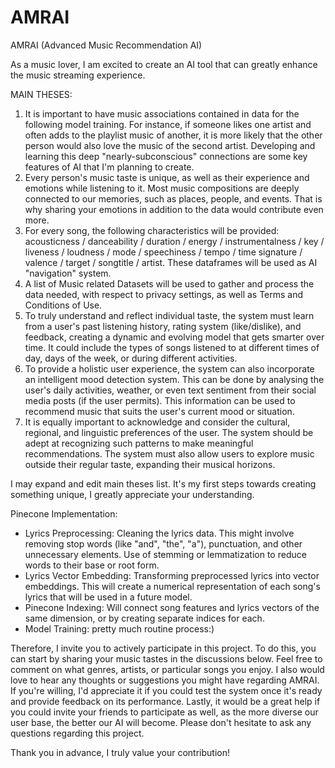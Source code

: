 # AMRAI
AMRAI (Advanced Music Recommendation AI)
 
 
As a music lover, I am excited to create an AI tool that can greatly enhance the music streaming experience.


MAIN THESES:
1. It is important to have music associations contained in data for the following model training. For instance, if someone likes one artist and often adds to the playlist music of another, it is more likely that the other person would also love the music of the second artist. Developing and learning this deep "nearly-subconscious" connections are some key features of AI that I'm planning to create.
2. Every person's music taste is unique, as well as their experience and emotions while listening to it. Most music compositions are deeply connected to our memories, such as places, people, and events. That is why sharing your emotions in addition to the data would contribute even more.
3.	For every song, the following characteristics will be provided: acousticness / danceability / duration / energy /	instrumentalness /	key /	liveness /	loudness /	mode /	speechiness /	tempo / time signature /	valence /	target /	songtitle /	artist. These dataframes will be used as AI "navigation" system.
4. A list of Music related Datasets will be used to gather and process the data needed, with respect to privacy settings, as well as Terms and Conditions of Use.
5. To truly understand and reflect individual taste, the system must learn from a user's past listening history, rating system (like/dislike), and feedback, creating a dynamic and evolving model that gets smarter over time. It could include the types of songs listened to at different times of day, days of the week, or during different activities.
6. To provide a holistic user experience, the system can also incorporate an intelligent mood detection system. This can be done by analysing the user's daily activities, weather, or even text sentiment from their social media posts (if the user permits). This information can be used to recommend music that suits the user's current mood or situation.
7. It is equally important to acknowledge and consider the cultural, regional, and linguistic preferences of the user. The system should be adept at recognizing such patterns to make meaningful recommendations. The system must also allow users to explore music outside their regular taste, expanding their musical horizons.

I may expand and edit main theses list. It's my first steps towards creating something unique, I greatly appreciate your understanding.

Pinecone Implementation:

- Lyrics Preprocessing: Cleaning the lyrics data. This might involve removing stop words (like "and", "the", "a"), punctuation, and other unnecessary elements. Use of stemming or lemmatization to reduce words to their base or root form.
- Lyrics Vector Embedding: Transforming preprocessed lyrics into vector embeddings. This will create a numerical representation of each song's lyrics that will be used in a future model.
- Pinecone Indexing: Will connect song features and lyrics vectors of the same dimension, or by creating separate indices for each.
- Model Training: pretty much routine process:)


Therefore, I invite you to actively participate in this project.
To do this, you can start by sharing your music tastes in the discussions below. Feel free to comment on what genres, artists, or particular songs you enjoy.
I also would love to hear any thoughts or suggestions you might have regarding AMRAI.
If you're willing, I'd appreciate it if you could test the system once it's ready and provide feedback on its performance.
Lastly, it would be a great help if you could invite your friends to participate as well, as the more diverse our user base, the better our AI will become. Please don't hesitate to ask any questions regarding this project.

Thank you in advance, I truly value your contribution!
